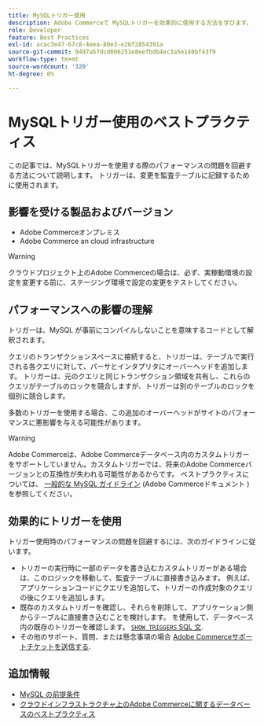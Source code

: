 ```yaml
---
title: MySQLトリガー使用
description: Adobe Commerceで MySQLトリガーを効果的に使用する方法を学びます。
role: Developer
feature: Best Practices
exl-id: acac3e47-67c8-4eea-80e3-e26f2854391a
source-git-commit: 94d7a57dcd006251e8eefbdb4ec3a5e140bf43f9
workflow-type: tm+mt
source-wordcount: '320'
ht-degree: 0%

---
```


# MySQLトリガー使用のベストプラクティス

この記事では、MySQLトリガーを使用する際のパフォーマンスの問題を回避する方法について説明します。 トリガーは、変更を監査テーブルに記録するために使用されます。

## 影響を受ける製品およびバージョン

- Adobe Commerceオンプレミス
- Adobe Commerce an cloud infrastructure

>[!WARNING]
>
>クラウドプロジェクト上のAdobe Commerceの場合は、必ず、実稼動環境の設定を変更する前に、ステージング環境で設定の変更をテストしてください。

## パフォーマンスへの影響の理解

トリガーは、MySQL が事前にコンパイルしないことを意味するコードとして解釈されます。

クエリのトランザクションスペースに接続すると、トリガーは、テーブルで実行される各クエリに対して、パーサとインタプリタにオーバーヘッドを追加します。 トリガーは、元のクエリと同じトランザクション領域を共有し、これらのクエリがテーブルのロックを競合しますが、トリガーは別のテーブルのロックを個別に競合します。

多数のトリガーを使用する場合、この追加のオーバーヘッドがサイトのパフォーマンスに悪影響を与える可能性があります。

>[!WARNING]
>
>Adobe Commerceは、Adobe Commerceデータベース内のカスタムトリガーをサポートしていません。カスタムトリガーでは、将来のAdobe Commerceバージョンとの互換性が失われる可能性があるからです。 ベストプラクティスについては、 [一般的な MySQL ガイドライン](../../../installation/prerequisites/database/mysql.md) (Adobe Commerceドキュメント ) を参照してください。

## 効果的にトリガーを使用

トリガー使用時のパフォーマンスの問題を回避するには、次のガイドラインに従います。

- トリガーの実行時に一部のデータを書き込むカスタムトリガーがある場合は、このロジックを移動して、監査テーブルに直接書き込みます。 例えば、アプリケーションコードにクエリを追加して、トリガーの作成対象のクエリの後にクエリを追加します。
- 既存のカスタムトリガーを確認し、それらを削除して、アプリケーション側からテーブルに直接書き込むことを検討します。 を使用して、データベース内の既存のトリガーを確認します。 [`SHOW TRIGGERS` SQL 文](https://dev.mysql.com/doc/refman/8.0/en/show-triggers.html).
- その他のサポート、質問、または懸念事項の場合 [Adobe Commerceサポートチケットを送信する](https://experienceleague.adobe.com/docs/commerce-knowledge-base/kb/help-center-guide/magento-help-center-user-guide.html?#submit-ticket).

## 追加情報

- [MySQL の前提条件](../../../installation/prerequisites/database/mysql.md)
- [クラウドインフラストラクチャ上のAdobe Commerceに関するデータベースのベストプラクティス](database-on-cloud.md)
